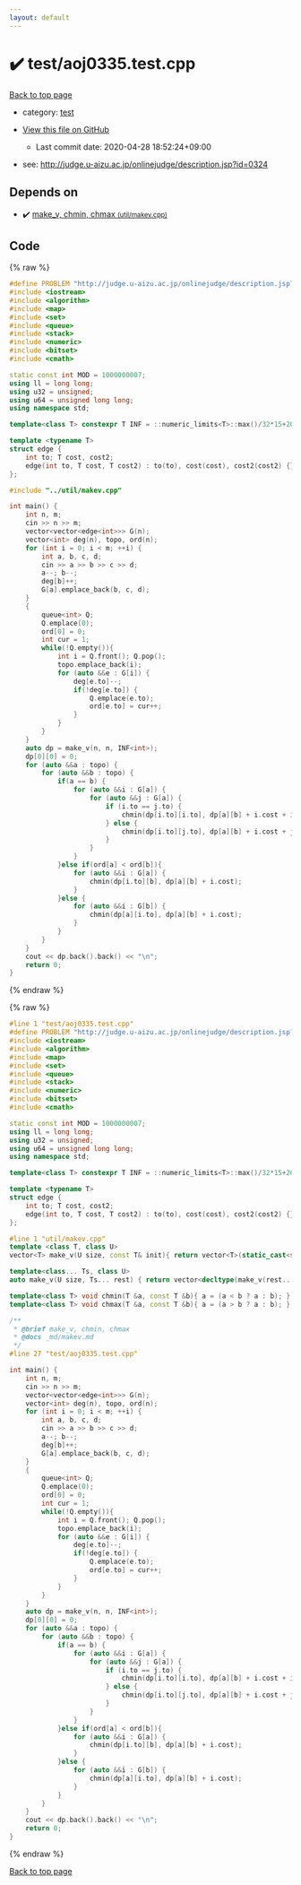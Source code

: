 ```yaml
---
layout: default
---
```


<!-- mathjax config similar to math.stackexchange -->
<script type="text/javascript" async
  src="https://cdnjs.cloudflare.com/ajax/libs/mathjax/2.7.5/MathJax.js?config=TeX-MML-AM_CHTML">
</script>
<script type="text/x-mathjax-config">
  MathJax.Hub.Config({
    TeX: { equationNumbers: { autoNumber: "AMS" }},
    tex2jax: {
      inlineMath: [ ['$','$'] ],
      processEscapes: true
    },
    "HTML-CSS": { matchFontHeight: false },
    displayAlign: "left",
    displayIndent: "2em"
  });
</script>

<script type="text/javascript" src="https://cdnjs.cloudflare.com/ajax/libs/jquery/3.4.1/jquery.min.js"></script>
<script src="https://cdn.jsdelivr.net/npm/jquery-balloon-js@1.1.2/jquery.balloon.min.js" integrity="sha256-ZEYs9VrgAeNuPvs15E39OsyOJaIkXEEt10fzxJ20+2I=" crossorigin="anonymous"></script>
<script type="text/javascript" src="../../assets/js/copy-button.js"></script>
<link rel="stylesheet" href="../../assets/css/copy-button.css" />


# :heavy_check_mark: test/aoj0335.test.cpp

<a href="../../index.html">Back to top page</a>

* category: <a href="../../index.html#098f6bcd4621d373cade4e832627b4f6">test</a>
* <a href="{{ site.github.repository_url }}/blob/master/test/aoj0335.test.cpp">View this file on GitHub</a>
    - Last commit date: 2020-04-28 18:52:24+09:00


* see: <a href="http://judge.u-aizu.ac.jp/onlinejudge/description.jsp?id=0324">http://judge.u-aizu.ac.jp/onlinejudge/description.jsp?id=0324</a>


## Depends on

* :heavy_check_mark: <a href="../../library/util/makev.cpp.html">make_v, chmin, chmax <small>(util/makev.cpp)</small></a>


## Code

<a id="unbundled"></a>
{% raw %}
```cpp
#define PROBLEM "http://judge.u-aizu.ac.jp/onlinejudge/description.jsp?id=0324"
#include <iostream>
#include <algorithm>
#include <map>
#include <set>
#include <queue>
#include <stack>
#include <numeric>
#include <bitset>
#include <cmath>

static const int MOD = 1000000007;
using ll = long long;
using u32 = unsigned;
using u64 = unsigned long long;
using namespace std;

template<class T> constexpr T INF = ::numeric_limits<T>::max()/32*15+208;

template <typename T>
struct edge {
    int to; T cost, cost2;
    edge(int to, T cost, T cost2) : to(to), cost(cost), cost2(cost2) {}
};

#include "../util/makev.cpp"

int main() {
    int n, m;
    cin >> n >> m;
    vector<vector<edge<int>>> G(n);
    vector<int> deg(n), topo, ord(n);
    for (int i = 0; i < m; ++i) {
        int a, b, c, d;
        cin >> a >> b >> c >> d;
        a--; b--;
        deg[b]++;
        G[a].emplace_back(b, c, d);
    }
    {
        queue<int> Q;
        Q.emplace(0);
        ord[0] = 0;
        int cur = 1;
        while(!Q.empty()){
            int i = Q.front(); Q.pop();
            topo.emplace_back(i);
            for (auto &&e : G[i]) {
                deg[e.to]--;
                if(!deg[e.to]) {
                    Q.emplace(e.to);
                    ord[e.to] = cur++;
                }
            }
        }
    }
    auto dp = make_v(n, n, INF<int>);
    dp[0][0] = 0;
    for (auto &&a : topo) {
        for (auto &&b : topo) {
            if(a == b) {
                for (auto &&i : G[a]) {
                    for (auto &&j : G[a]) {
                        if (i.to == j.to) {
                            chmin(dp[i.to][i.to], dp[a][b] + i.cost + i.cost2);
                        } else {
                            chmin(dp[i.to][j.to], dp[a][b] + i.cost + j.cost);
                        }
                    }
                }
            }else if(ord[a] < ord[b]){
                for (auto &&i : G[a]) {
                    chmin(dp[i.to][b], dp[a][b] + i.cost);
                }
            }else {
                for (auto &&i : G[b]) {
                    chmin(dp[a][i.to], dp[a][b] + i.cost);
                }
            }
        }
    }
    cout << dp.back().back() << "\n";
    return 0;
}
```
{% endraw %}

<a id="bundled"></a>
{% raw %}
```cpp
#line 1 "test/aoj0335.test.cpp"
#define PROBLEM "http://judge.u-aizu.ac.jp/onlinejudge/description.jsp?id=0324"
#include <iostream>
#include <algorithm>
#include <map>
#include <set>
#include <queue>
#include <stack>
#include <numeric>
#include <bitset>
#include <cmath>

static const int MOD = 1000000007;
using ll = long long;
using u32 = unsigned;
using u64 = unsigned long long;
using namespace std;

template<class T> constexpr T INF = ::numeric_limits<T>::max()/32*15+208;

template <typename T>
struct edge {
    int to; T cost, cost2;
    edge(int to, T cost, T cost2) : to(to), cost(cost), cost2(cost2) {}
};

#line 1 "util/makev.cpp"
template <class T, class U>
vector<T> make_v(U size, const T& init){ return vector<T>(static_cast<size_t>(size), init); }

template<class... Ts, class U>
auto make_v(U size, Ts... rest) { return vector<decltype(make_v(rest...))>(static_cast<size_t>(size), make_v(rest...)); }

template<class T> void chmin(T &a, const T &b){ a = (a < b ? a : b); }
template<class T> void chmax(T &a, const T &b){ a = (a > b ? a : b); }

/**
 * @brief make_v, chmin, chmax
 * @docs _md/makev.md
 */
#line 27 "test/aoj0335.test.cpp"

int main() {
    int n, m;
    cin >> n >> m;
    vector<vector<edge<int>>> G(n);
    vector<int> deg(n), topo, ord(n);
    for (int i = 0; i < m; ++i) {
        int a, b, c, d;
        cin >> a >> b >> c >> d;
        a--; b--;
        deg[b]++;
        G[a].emplace_back(b, c, d);
    }
    {
        queue<int> Q;
        Q.emplace(0);
        ord[0] = 0;
        int cur = 1;
        while(!Q.empty()){
            int i = Q.front(); Q.pop();
            topo.emplace_back(i);
            for (auto &&e : G[i]) {
                deg[e.to]--;
                if(!deg[e.to]) {
                    Q.emplace(e.to);
                    ord[e.to] = cur++;
                }
            }
        }
    }
    auto dp = make_v(n, n, INF<int>);
    dp[0][0] = 0;
    for (auto &&a : topo) {
        for (auto &&b : topo) {
            if(a == b) {
                for (auto &&i : G[a]) {
                    for (auto &&j : G[a]) {
                        if (i.to == j.to) {
                            chmin(dp[i.to][i.to], dp[a][b] + i.cost + i.cost2);
                        } else {
                            chmin(dp[i.to][j.to], dp[a][b] + i.cost + j.cost);
                        }
                    }
                }
            }else if(ord[a] < ord[b]){
                for (auto &&i : G[a]) {
                    chmin(dp[i.to][b], dp[a][b] + i.cost);
                }
            }else {
                for (auto &&i : G[b]) {
                    chmin(dp[a][i.to], dp[a][b] + i.cost);
                }
            }
        }
    }
    cout << dp.back().back() << "\n";
    return 0;
}

```
{% endraw %}

<a href="../../index.html">Back to top page</a>

